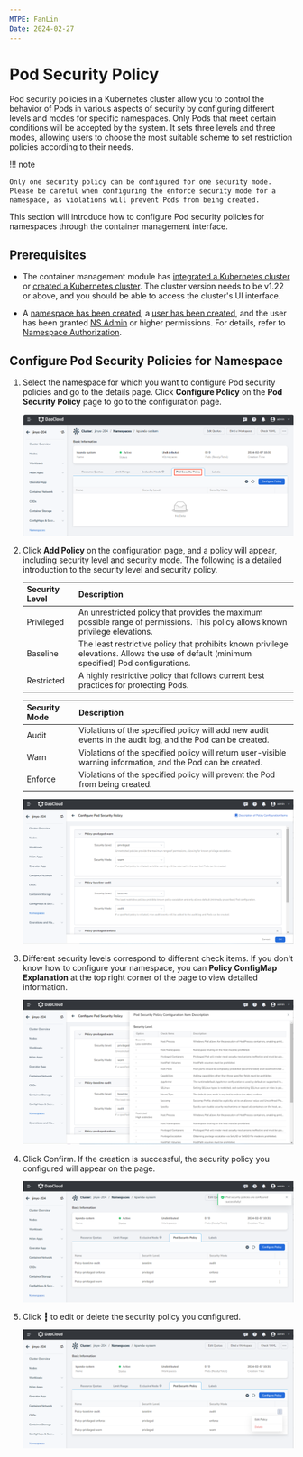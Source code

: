 ```yaml
---
MTPE: FanLin
Date: 2024-02-27
---
```


# Pod Security Policy

Pod security policies in a Kubernetes cluster allow you to control the behavior of Pods in various aspects of security by configuring different levels and modes for specific namespaces. Only Pods that meet certain conditions will be accepted by the system. It sets three levels and three modes, allowing users to choose the most suitable scheme to set restriction policies according to their needs.

!!! note

    Only one security policy can be configured for one security mode. Please be careful when configuring the enforce security mode for a namespace, as violations will prevent Pods from being created.

This section will introduce how to configure Pod security policies for namespaces through the container management interface.

## Prerequisites

- The container management module has [integrated a Kubernetes cluster](../clusters/integrate-cluster.md) or [created a Kubernetes cluster](../clusters/create-cluster.md). The cluster version needs to be v1.22 or above, and you should be able to access the cluster's UI interface.

- A [namespace has been created](../namespaces/createns.md), a [user has been created](../../ghippo/access-control/user.md), and the user has been granted [NS Admin](../permissions/permission-brief.md) or higher permissions. For details, refer to [Namespace Authorization](../permissions/cluster-ns-auth.md).

## Configure Pod Security Policies for Namespace

1. Select the namespace for which you want to configure Pod security policies and go to the details page. Click __Configure Policy__ on the __Pod Security Policy__ page to go to the configuration page.

    ![Configure Policy List](../images/ps01.png)

2. Click __Add Policy__ on the configuration page, and a policy will appear, including security level and security mode. The following is a detailed introduction to the security level and security policy.

    | Security Level | Description |
    | ---------- | ------------------------------------------------------------ |
    | Privileged | An unrestricted policy that provides the maximum possible range of permissions. This policy allows known privilege elevations. |
    | Baseline   | The least restrictive policy that prohibits known privilege elevations. Allows the use of default (minimum specified) Pod configurations. |
    | Restricted | A highly restrictive policy that follows current best practices for protecting Pods. |

    | Security Mode | Description |
    | -------- | ------------------------------------------------------------ |
    | Audit    | Violations of the specified policy will add new audit events in the audit log, and the Pod can be created. |
    | Warn     | Violations of the specified policy will return user-visible warning information, and the Pod can be created. |
    | Enforce  | Violations of the specified policy will prevent the Pod from being created. |

    ![Add Policy](../images/ps02.png)

3. Different security levels correspond to different check items. If you don't know how to configure your namespace, you can __Policy ConfigMap Explanation__ at the top right corner of the page to view detailed information.

    ![ConfigMap Explanation01](../images/ps03.png)

4. Click Confirm. If the creation is successful, the security policy you configured will appear on the page.

    ![Creation Success](../images/ps04.png)

5. Click __┇__ to edit or delete the security policy you configured.

    ![Operation](../images/ps05.png)
